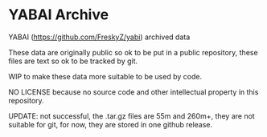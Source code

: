 # YABAI Archive

YABAI (https://github.com/FreskyZ/yabi) archived data


These data are originally public so ok to be put in a public repository, these files are text so ok to be tracked by git.


WIP to make these data more suitable to be used by code.


NO LICENSE because no source code and other intellectual property in this repository.


UPDATE: not successful, the .tar.gz files are 55m and 260m+, they are not suitable for git, for now, they are stored in one github release.

